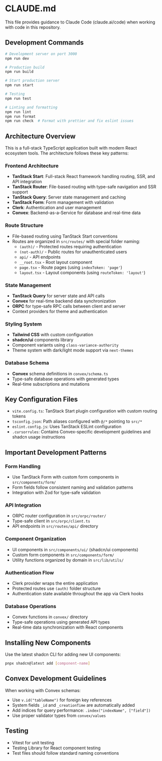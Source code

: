 # CLAUDE.md

This file provides guidance to Claude Code (claude.ai/code) when working with code in this repository.

## Development Commands

```bash
# Development server on port 3000
npm run dev

# Production build
npm run build

# Start production server
npm run start

# Testing
npm run test

# Linting and formatting
npm run lint
npm run format
npm run check  # Format with prettier and fix eslint issues
```

## Architecture Overview

This is a full-stack TypeScript application built with modern React ecosystem tools. The architecture follows these key patterns:

### Frontend Architecture

- **TanStack Start**: Full-stack React framework handling routing, SSR, and API integration
- **TanStack Router**: File-based routing with type-safe navigation and SSR support
- **TanStack Query**: Server state management and caching
- **TanStack Form**: Form management with validation
- **Clerk**: Authentication and user management
- **Convex**: Backend-as-a-Service for database and real-time data

### Route Structure

- File-based routing using TanStack Start conventions
- Routes are organized in `src/routes/` with special folder naming:
  - `(auth)/` - Protected routes requiring authentication
  - `(not-auth)/` - Public routes for unauthenticated users
  - `api/` - API endpoints
  - `__root.tsx` - Root layout component
  - `page.tsx` - Route pages (using `indexToken: 'page'`)
  - `layout.tsx` - Layout components (using `routeToken: 'layout'`)

### State Management

- **TanStack Query** for server state and API calls
- **Convex** for real-time backend data synchronization
- **ORPC** for type-safe RPC calls between client and server
- Context providers for theme and authentication

### Styling System

- **Tailwind CSS** with custom configuration
- **shadcn/ui** components library
- Component variants using `class-variance-authority`
- Theme system with dark/light mode support via `next-themes`

### Database Schema

- **Convex** schema definitions in `convex/schema.ts`
- Type-safe database operations with generated types
- Real-time subscriptions and mutations

## Key Configuration Files

- `vite.config.ts`: TanStack Start plugin configuration with custom routing tokens
- `tsconfig.json`: Path aliases configured with `@/*` pointing to `src/*`
- `eslint.config.js`: Uses TanStack ESLint configuration
- `.cursorrules`: Contains Convex-specific development guidelines and shadcn usage instructions

## Important Development Patterns

### Form Handling

- Use TanStack Form with custom form components in `src/components/form/`
- Form fields follow consistent naming and validation patterns
- Integration with Zod for type-safe validation

### API Integration

- ORPC router configuration in `src/orpc/router/`
- Type-safe client in `src/orpc/client.ts`
- API endpoints in `src/routes/api/` directory

### Component Organization

- UI components in `src/components/ui/` (shadcn/ui components)
- Custom form components in `src/components/form/`
- Utility functions organized by domain in `src/lib/utils/`

### Authentication Flow

- Clerk provider wraps the entire application
- Protected routes use `(auth)` folder structure
- Authentication state available throughout the app via Clerk hooks

### Database Operations

- Convex functions in `convex/` directory
- Type-safe operations using generated API types
- Real-time data synchronization with React components

## Installing New Components

Use the latest shadcn CLI for adding new UI components:

```bash
pnpx shadcn@latest add [component-name]
```

## Convex Development Guidelines

When working with Convex schemas:

- Use `v.id("tableName")` for foreign key references
- System fields `_id` and `_creationTime` are automatically added
- Add indices for query performance: `.index("indexName", ["field"])`
- Use proper validator types from `convex/values`

## Testing

- Vitest for unit testing
- Testing Library for React component testing
- Test files should follow standard naming conventions
